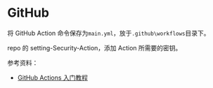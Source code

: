 # GitHub

将 GitHub Action 命令保存为`main.yml`，放于`.github\workflows`目录下。

repo 的 setting-Security-Action，添加 Action 所需要的密钥。

参考资料：

- [GitHub Actions 入门教程](http://www.ruanyifeng.com/blog/2019/09/getting-started-with-github-actions.html)
